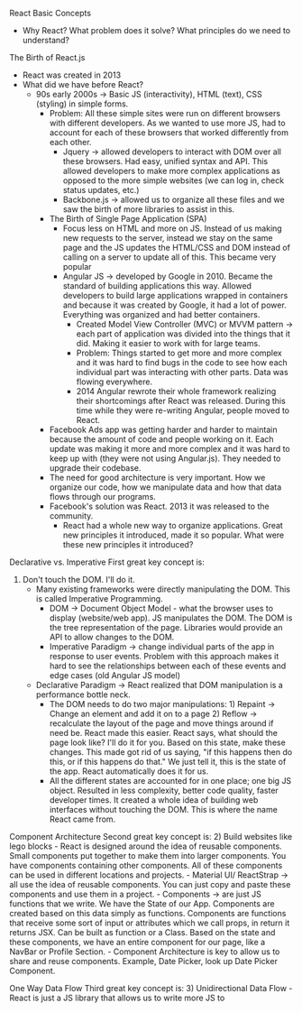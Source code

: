 React Basic Concepts
- Why React?  What problem does it solve?  What principles do we need to understand?

The Birth of React.js
- React was created in 2013
- What did we have before React?
    - 90s early 2000s -> Basic JS (interactivity), HTML (text), CSS (styling) in simple forms.
        - Problem: All these simple sites were run on different browsers with different developers.  As we wanted to use more JS, had to account for each of these browsers that worked differently from each other.
            - Jquery -> allowed developers to interact with DOM over all these browsers.  Had easy, unified syntax and API.  This allowed developers to make more complex applications as opposed to the more simple websites (we can log in, check status updates, etc.)
            - Backbone.js -> allowed us to organize all these files and we saw the birth of more libraries to assist in this. 
        - The Birth of Single Page Application (SPA)
            - Focus less on HTML and more on JS.  Instead of us making new requests to the server, instead we stay on the same page and the JS updates the HTML/CSS and DOM instead of calling on a server to update all of this.  This became very popular
            - Angular JS -> developed by Google in 2010.  Became the standard of building applications this way.  Allowed developers to build large applications wrapped in containers and because it was created by Google, it had a lot of power.  Everything was organized and had better containers.  
                - Created Model View Controller (MVC) or MVVM pattern -> each part of application was divided into the things that it did.  Making it easier to work with for large teams.  
                - Problem: Things started to get more and more complex and it was hard to find bugs in the code to see how each individual part was interacting with other parts.   Data was flowing everywhere.  
                - 2014 Angular rewrote their whole framework realizing their shortcomings after React was released.  During this time while they were re-writing Angular, people moved to React.  
        - Facebook Ads app was getting harder and harder to maintain because the amount of code and people working on it.  Each update was making it more and more complex and it was hard to keep up with (they were not using Angular.js).  They needed to upgrade their codebase.
        - The need for good architecture is very important.  How we organize our code, how we manipulate data and how that data flows through our programs.
        - Facebook's solution was React. 2013 it was released to the community.  
            - React had a whole new way to organize applications.  Great new principles it introduced, made it so popular.  What were these new principles it introduced?

Declarative vs. Imperative
First great key concept is:
1) Don't touch the DOM.  I'll do it.
    - Many existing frameworks were directly manipulating the DOM.  This is called Imperative Programming.
        - DOM -> Document Object Model - what the browser uses to display (website/web app).  JS manipulates the DOM.  The DOM is the tree representation of the page.  Libraries would provide an API to allow changes to the DOM.
        - Imperative Paradigm -> change individual parts of the app in response to user events.  Problem with this approach makes it hard to see the relationships between each of these events and edge cases (old Angular JS model) 
    - Declarative Paradigm -> React realized that DOM manipulation is a performance bottle neck.  
        - The DOM needs to do two major manipulations: 1) Repaint -> Change an element and add it on to a page 2) Reflow -> recalculate the layout of the page and move things around if need be.  React made this easier.  React says, what should the page look like?  I'll do it for you. Based on this state, make these changes.  This made got rid of us saying, "if this happens then do this, or if this happens do that."  We just tell it, this is the state of the app.  React automatically does it for us.  
        - All the different states are accounted for in one place; one big JS object.  Resulted in less complexity, better code quality, faster developer times.  It created a whole idea of building web interfaces without touching the DOM.  This is where the name React came from.

Component Architecture
Second great key concept is:
2) Build websites like lego blocks
    - React is designed around the idea of reusable components.  Small components put together to make them into larger components.  You have components containing other components.  All of these components can be used in different locations and projects.
        - Material UI/ ReactStrap -> all use the idea of reusable components.  You can just copy and paste these components and use them in a project.
    - Components -> are just JS functions that we write.  We have the State of our App.  Components are created based on this data simply as functions.  Components are functions that receive some sort of input or attributes which we call props, in return it returns JSX.  Can be built as function or a Class.  Based on the state and these components, we have an entire component for our page, like a NavBar or Profile Section.
    - Component Architecture is key to allow us to share and reuse components.  Example, Date Picker, look up Date Picker Component.

One Way Data Flow
Third great key concept is:
3) Unidirectional Data Flow
    - React is just a JS library that allows us to write more JS to 

